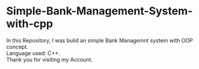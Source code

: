 # Simple-Bank-Management-System-with-cpp
In this Repository, I was bulid an simple Bank Managemnt system with OOP concept.</br>Language used: C++.</br>
Thank you for visiting my Account.
